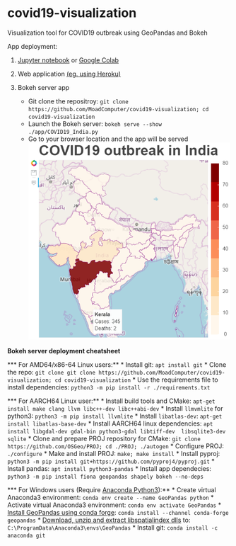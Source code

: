 # covid19-visualization
Visualization tool for COVID19 outbreak using GeoPandas and Bokeh

App deployment:

1. [Jupyter notebook](https://github.com/MoadComputer/covid19-visualization/blob/master/examples/COVID19_India.ipynb) or [Google Colab](https://colab.research.google.com/github/MoadComputer/covid19-visualization/blob/master/examples/COVID19_India.ipynb)

2. Web application [(eg. using Heroku)](https://covid19india-visualization.herokuapp.com/COVID19_India)

3. Bokeh server app
    * Git clone the repositroy: ```git clone https://github.com/MoadComputer/covid19-visualization; cd covid19-visualization```
    * Launch the Bokeh server: ```bokeh serve --show ./app/COVID19_India.py```
    * Go to your browser location and the app will be served
    ![Bokeh static output](https://github.com/MoadComputer/covid19-visualization/raw/master/examples/COVID19_India_Bokeh_output.png)

**Bokeh server deployment cheatsheet**

*** For AMD64/x86-64 Linux users:**
    * Install git: ```apt install git```
    * Clone the repo: ```git clone git clone https://github.com/MoadComputer/covid19-visualization; cd covid19-visualization```
    * Use the requirements file to install dependencies: ```python3 -m pip install -r ./requirements.txt```

*** For AARCH64 Linux user:**
    * Install build tools and CMake: ```apt-get install make clang llvm libc++-dev libc++abi-dev```
    * Install ```llmvmlite``` for python3: ```python3 -m pip install llvmlite```
    * Install ```libatlas-dev```: ```apt-get install libatlas-base-dev```
    * Install AARCH64 linux dependencies: ```apt install libgdal-dev gdal-bin python3-gdal libtiff-dev  libsqlite3-dev sqlite```
    * Clone and prepare PROJ repository for CMake: ```git clone https://github.com/OSGeo/PROJ; cd ./PROJ; ./autogen```
    * Configure PROJ: ```./configure```
    * Make and install PROJ: ```make; make install```
    * Install pyproj: ```python3 -m pip install git+https://github.com/pyproj4/pyproj.git```
    * Install pandas: ```apt install python3-pandas```
    * Install app dependecies: ```python3 -m pip install fiona geopandas shapely bokeh --no-deps```

*** For Windows users (Require [Anaconda Python3](https://repo.anaconda.com/archive/Anaconda3-2020.02-Windows-x86_64.exe)):**
    * Create virtual Anaconda3 environment: ```conda env create --name GeoPandas python```
    * Activate virtual Anaconda3 environment: ```conda env activate GeoPandas```
    * [Install GeoPandas using conda forge](https://geopandas.org/install.html): ```conda install --channel conda-forge geopandas```
    * [Download, unzip and extract libspatialindex dlls](http://download.osgeo.org/libspatialindex/libspatialindex-1.8.0-win-msvc-2010-x64-x32.zip) to: ```C:\ProgramData\Anaconda3\envs\GeoPandas```
    * Install git: ```conda install -c anaconda git```